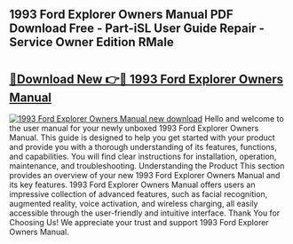 ## 1993 Ford Explorer Owners Manual PDF Download Free - Part-iSL User Guide Repair - Service Owner Edition RMaIe

# <h2><a href="http://bc44333.oget.top/?id=1993+Ford+Explorer+Owners+Manual">🔗Download New 👉🔴 1993 Ford Explorer Owners Manual</a></h2>

[![1993 Ford Explorer Owners Manual new download](https://i.imgur.com/5g1atiW.png)](http://bc44333.oget.top/?id=1993+Ford+Explorer+Owners+Manual)
Hello and welcome to the user manual for your newly unboxed 1993 Ford Explorer Owners Manual. This guide is designed to help you get started with your product and provide you with a thorough understanding of its features, functions, and capabilities. You will find clear instructions for installation, operation, maintenance, and troubleshooting. Understanding the Product This section provides an overview of your new 1993 Ford Explorer Owners Manual and its key features. 1993 Ford Explorer Owners Manual offers users an impressive collection of advanced features, such as facial recognition, augmented reality, voice activation, and wireless charging, all easily accessible through the user-friendly and intuitive interface. Thank You for Choosing Us! We appreciate your trust and support 1993 Ford Explorer Owners Manual.
